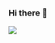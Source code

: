 ### Hi there 👋

<img src="https://img.shields.io/badge/nodejs-green?style=flat&logo=nodedotjs&logoColor=%23339933
"/>
